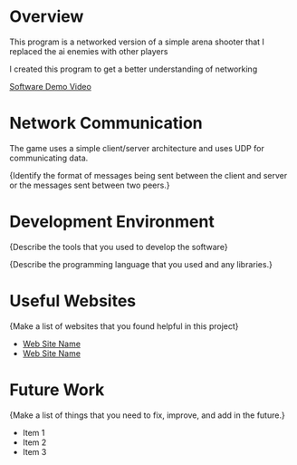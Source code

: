 # Overview

This program is a networked version of a simple arena shooter that I replaced the ai enemies with other players

I created this program to get a better understanding of networking

[Software Demo Video]([http://youtube.link.goes.here](https://youtu.be/KErDMicZmQU))

# Network Communication

The game uses a simple client/server architecture and uses UDP for communicating data.

{Identify the format of messages being sent between the client and server or the messages sent between two peers.}

# Development Environment

{Describe the tools that you used to develop the software}

{Describe the programming language that you used and any libraries.}

# Useful Websites

{Make a list of websites that you found helpful in this project}
* [Web Site Name](http://url.link.goes.here)
* [Web Site Name](http://url.link.goes.here)

# Future Work

{Make a list of things that you need to fix, improve, and add in the future.}
* Item 1
* Item 2
* Item 3
